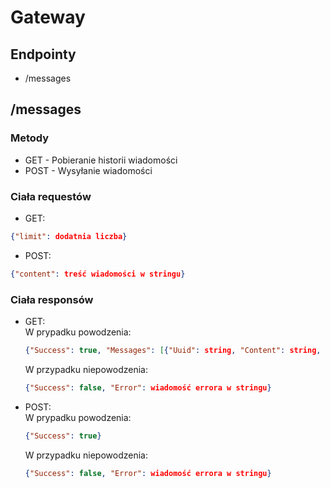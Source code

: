 # Gateway

## Endpointy

- /messages

## /messages

### Metody

- GET - Pobieranie historii wiadomości
- POST - Wysyłanie wiadomości

### Ciała requestów

- GET:
 ```json
{"limit": dodatnia liczba}
```
- POST:
```json
{"content": treść wiadomości w stringu}
```

### Ciała responsów
- GET:  
    W prypadku powodzenia:

    ```json
    {"Success": true, "Messages": [{"Uuid": string, "Content": string, "Timestamp": uint}, ...]}
    ```
    W przypadku niepowodzenia:

    ```json
    {"Success": false, "Error": wiadomość errora w stringu}
- POST:  
    W prypadku powodzenia:

    ```json
    {"Success": true}
    ```
    W przypadku niepowodzenia:

    ```json
    {"Success": false, "Error": wiadomość errora w stringu}
    ```


